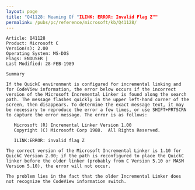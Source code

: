 ```yaml
---
layout: page
title: "Q41128: Meaning Of "ILINK: ERROR: Invalid Flag Z""
permalink: /pubs/pc/reference/microsoft/kb/Q41128/
---
```


	Article: Q41128
	Product: Microsoft C
	Version(s): 2.00
	Operating System: MS-DOS
	Flags: ENDUSER |
	Last Modified: 28-FEB-1989
	
	Summary
	
	If the QuickC environment is configured for incremental linking and
	for CodeView information, the error below occurs if the incorrect
	version of the Microsoft Incremental Linker is found along the search
	path. The message flashes quickly in the upper left-hand corner of the
	screen, then disappears. To determine the exact message text, it may
	be necessary to reproduce the error a few times, or use SHIFT+PRTSCRN
	to capture the error message. The error is as follows:
	
	   Microsoft (R) Incremental Linker Version 1.00
	   Copyright (C) Microsoft Corp 1988.  All Rights Reserved.
	
	   ILINK:ERROR: invalid flag Z
	
	The correct version of the Microsoft Incremental Linker is 1.10 for
	QuickC Version 2.00; if the path is reconfigured to place the QuickC
	linker before the older linker (probably from C Version 5.10 or MASM
	Version 5.10), the error will not occur.
	
	The problem lies in the fact that the older Incremental Linker does
	not recognize the CodeView information switch.
